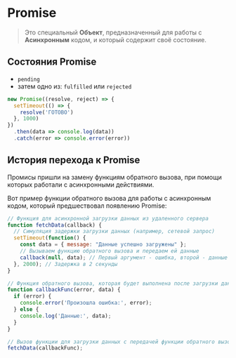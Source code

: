 # Promise
> Это специальный **Объект**, предназначенный для работы с **Асинхронным** кодом, и который содержит своё состояние.

## Состояния Promise
- `pending`
- затем одно из: `fulfilled` или `rejected`

```js
new Promise((resolve, reject) => {
  setTimeout(() => {
    resolve('ГОТОВО')
  }, 1000)
})
  .then(data => console.log(data))
  .catch(error => console.error(error))
```

## История перехода к Promise
Промисы пришли на замену функциям обратного вызова, при помощи которых работали с асинхронными действиями.  

Вот пример функции обратного вызова для работы с асинхронным кодом, который предшествовал появлению Promise:
```js
// Функция для асинхронной загрузки данных из удаленного сервера
function fetchData(callback) {
  // Симуляция задержки загрузки данных (например, сетевой запрос)
  setTimeout(function() {
    const data = { message: "Данные успешно загружены" };
    // Вызываем функцию обратного вызова и передаем ей данные
    callback(null, data); // Первый аргумент - ошибка, второй - данные
  }, 2000); // Задержка в 2 секунды
}

// Функция обратного вызова, которая будет выполнена после загрузки данных
function callbackFunc(error, data) {
  if (error) {
    console.error('Произошла ошибка:', error);
  } else {
    console.log('Данные:', data);
  }
}

// Вызов функции для загрузки данных с передачей функции обратного вызова
fetchData(callbackFunc);

```
